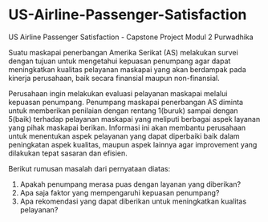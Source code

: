 # US-Airline-Passenger-Satisfaction
US Airline Passenger Satisfaction - Capstone Project Modul 2 Purwadhika

Suatu maskapai penerbangan Amerika Serikat (AS) melakukan survei dengan tujuan untuk mengetahui kepuasan penumpang agar dapat meningkatkan kualitas pelayanan maskapai yang akan berdampak pada kinerja perusahaan, baik secara finansial maupun non-finansial.

Perusahaan ingin melakukan evaluasi pelayanan maskapai melalui kepuasan penumpang. Penumpang maskapai penerbangan AS diminta untuk memberikan penilaian dengan rentang 1(buruk) sampai dengan 5(baik) terhadap pelayanan maskapai yang meliputi berbagai aspek layanan yang pihak maskapai berikan.  Informasi ini akan membantu perusahaan untuk menentukan aspek pelayanan yang dapat diperbaiki baik dalam peningkatan aspek kualitas, maupun aspek lainnya agar improvement yang dilakukan tepat sasaran dan efisien.

Berikut rumusan masalah dari pernyataan diatas:
1. Apakah penumpang merasa puas dengan layanan yang diberikan?
2. Apa saja faktor yang mempengaruhi kepuasan penumpang?
3. Apa rekomendasi yang dapat diberikan untuk meningkatkan kualitas pelayanan?
